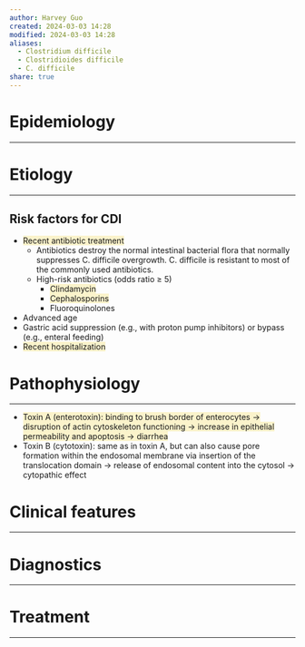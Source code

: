 ```yaml
---
author: Harvey Guo
created: 2024-03-03 14:28
modified: 2024-03-03 14:28
aliases:
  - Clostridium difficile
  - Clostridioides difficile
  - C. difficile
share: true
---
```

# Epidemiology
---


# Etiology
---
## Risk factors for CDI
- <span style="background:rgba(240, 200, 0, 0.2)">Recent antibiotic treatment</span>
	- Antibiotics destroy the normal intestinal bacterial flora that normally suppresses C. difficile overgrowth. C. difficile is resistant to most of the commonly used antibiotics.
	- High-risk antibiotics (odds ratio ≥ 5)
		- <span style="background:rgba(240, 200, 0, 0.2)">Clindamycin</span>
		- <span style="background:rgba(240, 200, 0, 0.2)">Cephalosporins</span>
		- Fluoroquinolones
- Advanced age
- Gastric acid suppression (e.g., with proton pump inhibitors) or bypass (e.g., enteral feeding)
- <span style="background:rgba(240, 200, 0, 0.2)">Recent hospitalization</span>

# Pathophysiology
---
- <span style="background:rgba(240, 200, 0, 0.2)">Toxin A (enterotoxin): binding to brush border of enterocytes → disruption of actin cytoskeleton functioning → increase in epithelial permeability and apoptosis → diarrhea</span>
- Toxin B (cytotoxin): same as in toxin A, but can also cause pore formation within the endosomal membrane via insertion of the translocation domain → release of endosomal content into the cytosol → cytopathic effect

# Clinical features
---


# Diagnostics
---


# Treatment
---

